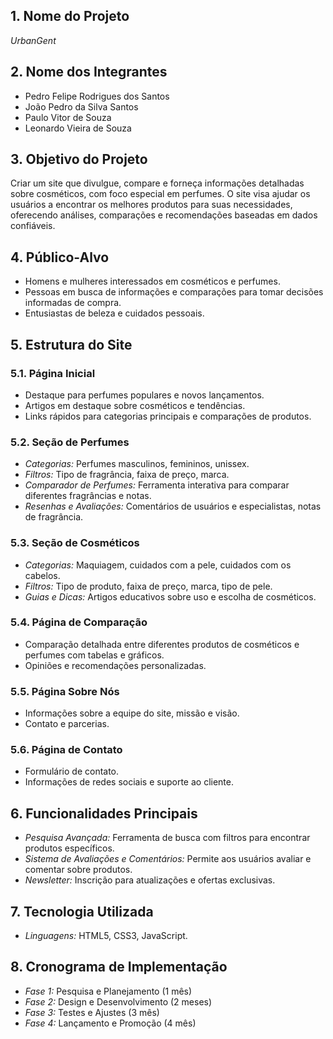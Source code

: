 
## 1. Nome do Projeto
*UrbanGent*

## 2. Nome dos Integrantes
- Pedro Felipe Rodrigues dos Santos
- João Pedro da Silva Santos
- Paulo Vitor de Souza
- Leonardo Vieira de Souza

## 3. Objetivo do Projeto
Criar um site que divulgue, compare e forneça informações detalhadas sobre cosméticos, com foco especial em perfumes. O site visa ajudar os usuários a encontrar os melhores produtos para suas necessidades, oferecendo análises, comparações e recomendações baseadas em dados confiáveis.

## 4. Público-Alvo
- Homens e mulheres interessados em cosméticos e perfumes.
- Pessoas em busca de informações e comparações para tomar decisões informadas de compra.
- Entusiastas de beleza e cuidados pessoais.

## 5. Estrutura do Site

### 5.1. Página Inicial
- Destaque para perfumes populares e novos lançamentos.
- Artigos em destaque sobre cosméticos e tendências.
- Links rápidos para categorias principais e comparações de produtos.

### 5.2. Seção de Perfumes
- *Categorias:* Perfumes masculinos, femininos, unissex.
- *Filtros:* Tipo de fragrância, faixa de preço, marca.
- *Comparador de Perfumes:* Ferramenta interativa para comparar diferentes fragrâncias e notas.
- *Resenhas e Avaliações:* Comentários de usuários e especialistas, notas de fragrância.

### 5.3. Seção de Cosméticos
- *Categorias:* Maquiagem, cuidados com a pele, cuidados com os cabelos.
- *Filtros:* Tipo de produto, faixa de preço, marca, tipo de pele.
- *Guias e Dicas:* Artigos educativos sobre uso e escolha de cosméticos.

### 5.4. Página de Comparação
- Comparação detalhada entre diferentes produtos de cosméticos e perfumes com tabelas e gráficos.
- Opiniões e recomendações personalizadas.

### 5.5. Página Sobre Nós
- Informações sobre a equipe do site, missão e visão.
- Contato e parcerias.

### 5.6. Página de Contato
- Formulário de contato.
- Informações de redes sociais e suporte ao cliente.

## 6. Funcionalidades Principais
- *Pesquisa Avançada:* Ferramenta de busca com filtros para encontrar produtos específicos.
- *Sistema de Avaliações e Comentários:* Permite aos usuários avaliar e comentar sobre produtos.
- *Newsletter:* Inscrição para atualizações e ofertas exclusivas.


## 7. Tecnologia Utilizada
- *Linguagens:* HTML5, CSS3, JavaScript.

## 8. Cronograma de Implementação
- *Fase 1:* Pesquisa e Planejamento (1 mês)
- *Fase 2:* Design e Desenvolvimento (2 meses)
- *Fase 3:* Testes e Ajustes (3 mês)
- *Fase 4:* Lançamento e Promoção (4 mês)
